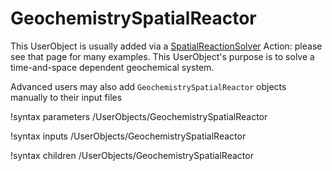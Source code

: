 # GeochemistrySpatialReactor

This UserObject is usually added via a [SpatialReactionSolver](SpatialReactionSolver/index.md) Action: please see that page for many examples.  This UserObject's purpose is to solve a time-and-space dependent geochemical system.

Advanced users may also add `GeochemistrySpatialReactor` objects manually to their input files

!syntax parameters /UserObjects/GeochemistrySpatialReactor

!syntax inputs /UserObjects/GeochemistrySpatialReactor

!syntax children /UserObjects/GeochemistrySpatialReactor

